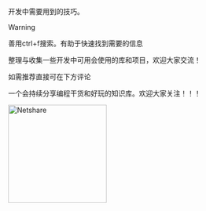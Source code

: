 开发中需要用到的技巧。
 

> [!WARNING] 
> 善用ctrl+f搜索。有助于快速找到需要的信息
>

整理与收集一些开发中可用会使用的库和项目，欢迎大家交流！

如需推荐直接可在下方评论

一个会持续分享编程干货和好玩的知识库。欢迎大家关注！！！

<img src="/netshare.svg" width="200" height="200" alt="Netshare">